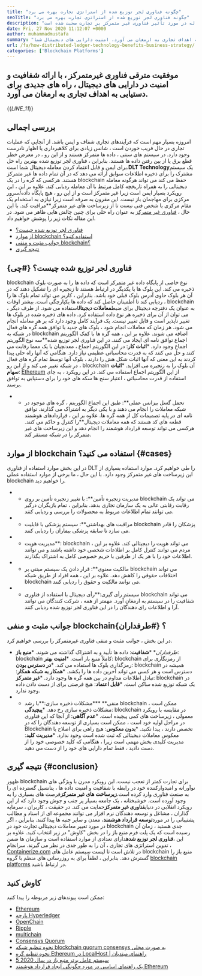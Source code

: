 ```yaml
---
title: "چگونه فناوری لجر توزیع شده از استراتژی تجارت بهره می برد" 
seoTitle: "چگونه فناوری لجر توزیع شده از استراتژی تجارت بهره می برد" 
description: "فناوری لجر توزیع شده معاملات را به روشی قابل ردیابی ثبت می کند. در این مقاله در مورد تأثیر فناوری غیر متمرکز بر تجارت صحبت شده است." 
date: Fri, 27 Nov 2020 11:12:07 +0000
author: muhammadmustafa
summary: "موفقیت مترقی فناوری غیرمتمرکز ، با ارائه شفافیت و آمپر ، راه های جدیدی برای دستیابی به اهداف تجاری به ارمغان می آورد. امنیت دارایی های دیجیتال شما." 
url: /fa/how-distributed-ledger-technology-benefits-business-strategy/
categories: ['Blockchain Platforms']
---
```


## موفقیت مترقی فناوری غیرمتمرکز ، با ارائه شفافیت و امنیت در دارایی های دیجیتال ، راه های جدیدی برای دستیابی به اهداف تجاری به ارمغان می آورد.
{{_LINE_11_}}

## بررسی اجمالی
امروزه بسیار مهم است که فرآیندهای تجاری شفاف و ایمن باشد. از آنجایی که عملیات تجاری در حال فریب خوردن است ، شانس زیادی برای کلاهبرداری یا اظهار نادرست وجود دارد. در سیستم های سنتی ، داده ها متمرکز هستند و از این رو ، در معرض خطر قطع برق یا از بین رفتن داده ها هستند. بنابراین ، فناوری لجر توزیع شده بهترین راه حل برای ایمن و قابل اعتماد کردن معامله دیجیتال شما است.**DLT Technology**یک سیستم مشترک را برای ذخیره اطلاعات سوابق ارائه می دهد که در آن تمام داده ها غیر متمرکز هستند. هرکسی که گره را در یک blockchain حفظ می کند می تواند هرگونه معامله دیجیتالی را به همراه تاریخچه کامل مرتبط با آن معامله ردیابی کند. علاوه بر این ، این رویکرد بسیار ایمن است زیرا غیر متمرکز است و از این رو ، هیچ پایگاه داده/سرور مرکزی برای مهاجمان باز نیست. این مقرون به صرفه است زیرا نیازی به استخدام یک مقام مرکزی یا شخص فنی نیست تا از زیرساخت های غیر متمرکز**مراقبت کند. با این حال ، [فناوری غیر متمرکز][1] به عنوان راه حلی برای چنین چالش هایی ظاهر می شود.
در این مقاله نکات زیر را پوشش خواهیم داد.
  * [فناوری لجر توزیع شده چیست؟][2]
  * [از موارد blockchain استفاده کنید؟][3]
  * [جوانب مثبت و منفی blockchain؟][4]
  * [نتیجه گیری][5]

## فناوری لجر توزیع شده چیست؟   {#چی}
blockchain نوع خاصی از پایگاه داده غیر متمرکز است که داده ها را به صورت بلوک ذخیره می کند. این بلوک ها با یکدیگر در ارتباط هستند تا زنجیره ای را تشکیل دهند که در آن هر بلوک حاوی آدرس بلوک قبلی خود باشد. بنابراین ، کاربر می تواند تمام بلوک ها را ردیابی کند تا اطمینان حاصل کند که داده ها یکپارچگی است. بیشتر اوقات ، blockchain به عنوان یک دفترچه دیجیتال برای ضبط**معاملات دیجیتال**استفاده می شود. از طرف دیگر ، می توان از آن برای ذخیره هر نوع داده استفاده کرد. داده های ذخیره شده در بلوک ها تغییر ناپذیر است و قابل تغییر نیست.
یک فرآیند کامل وجود دارد که بر هر معامله انجام می شود. هر زمان که معاملات انجام شود ، بلوک های جدید با توافق همه گره های فعال در شبکه به blockchain اضافه می شوند. علاوه بر این ، همه گره ها با کمک الگوریتم اجماع توافق نامه ای ایجاد می کنند. در این فناوری لجر توزیع شده**سه نوع الگوریتم اجماع وجود دارد.
***اثبات کار**: در این الگوریتم اجماع ، معدنچیان با یک معما رقابت می کنند و حل می کنند که به قدرت محاسباتی عظیمی نیاز دارد. هنگامی که آنها راه حلی پیدا کردند به این معنی که آنها اثبات شکل هش را دارند ، بلوک آنها توسط تمام گره های فعال در شبکه تغییر می کند و از این رو ، blockchain آن بلوک را به زنجیره می افزاید.
***اثبات سهام**: [Ethereum][6] از این الگوریتم اجماع استفاده می کند. در این رویکرد ، به جای استفاده از قدرت محاسباتی ، اعتبار سنج ها سکه های خود را برای دستیابی به توافق برسند.
* * تحمل گسل بیزانس عملی**: طبق این اجماع الگوریتم ، گره های موجود در شبکه معاملات را انجام می دهند و با یکی دیگر به اشتراک می گذارند. توافق نامه ای در پایه تصمیمات کل از همه گره ها.
علاوه بر این ، قراردادهای هوشمند قطعه های کد هستند که همه معاملات دیجیتال**را کنترل و حاکم می کنند. هرکسی می تواند توسعه قرارداد هوشمند را انجام دهد و این زیرساخت های غیر متمرکز را در شبکه مستقر کند.

## از موارد blockchain استفاده می کنید؟   {#cases}
در این بخش موارد استفاده از فناوری DLT را طی خواهیم کرد. موارد استفاده بسیاری از این زیرساخت های غیر متمرکز وجود دارد. با این حال ، ما برخی از موارد استفاده عملی blockchain را خواهیم دید.
* * مدیریت زنجیره تأمین**: با تغییر زنجیره تأمین بر روی blockchain می تواند یک رقابت رقابتی عالی به یک سازمان تجاری بدهد. بنابراین ، تمام بازیگران درگیر می توانند تمام اطلاعات مربوط به محصولات را بررسی و ردیابی کنند.
* * مراقبت های بهداشتی**: سیستم پزشکی با قابلیت blockchain پزشکان را قادر می سازد تا سابقه پزشکی بیماران را ردیابی کنند.
* * مدیریت هویت**: blockchain می تواند هویت را دیجیتالی کند. علاوه بر این ، مردم می توانند کنترل کامل بر اطلاعات شخصی خود داشته باشند و می توانند اطلاعات خود را با هر یک از طرفین با حریم خصوصی کامل به اشتراک بگذارند.
* * مالکیت معنوی**: قرار دادن یک سیستم مبتنی بر blockchain می تواند اختلافات حقوقی را کاهش دهد. علاوه بر این ، همه افراد از طریق شبکه blockchain می توانند مالکیت و حقوق را ردیابی کنند.
* * سیستم رأی گیری:**رأی دیجیتال با استفاده از فناوری blockchain می تواند شفافیت را در سیستم به ارمغان آورد. مهمتر از همه ، شرکت کنندگان می توانند آرا و اطلاعات رای دهندگان را در این فناوری لجر توزیع شده ردیابی کنند.

## جوانب مثبت و منفی blockchain؟   {#طرفداران}
در این بخش ، جوانب مثبت و منفی فناوری غیرمتمرکز را بررسی خواهیم کرد.
* *طرفداران**
***شفافیت**: داده ها تأیید و به اشتراک گذاشته می شوند.
***منبع باز**: blockchain کاملاً منبع باز است.
***امنیت بهتر**: blockchain از رمزنگاری برای رمزگذاری بلوک ها استفاده می کند.
***در دسترس بودن**: blockchain همیشه در دسترس است و هر کسی می تواند آخرین داده ها را بکشد.
***همکار به شبکه همکار**: تبادل اطلاعات مداوم در بین همه گره ها وجود دارد.
***غیر متمرکز**: blockchain در یک شبکه توزیع شده ساکن است.
***قابل اعتماد**: هیچ فرصتی برای از دست دادن داده وجود ندارد.
* * منفی**
***مشکلات ذخیره سازی:**با رشد blockchain ، ممکن است مشکلات ذخیره سازی رخ دهد.
***پیچیدگی**: blockchain در مقایسه با رویکرد معمولی ، زیرساخت های کمی پیچیده است.
***عدم آگاهی**: از آنجا که این فناوری در مراحل اولیه خود است ، ممکن است بسیاری از توسعه دهندگان را که در Blockchain تخصص دارند ، پیدا نکنید.
***بدون معکوس**: هیچ راهی برای اصلاح یا معکوس معاملات دیجیتالی که ثبت شده است وجود ندارد.
***مدیریت کلید**: مدیریت کلیدی بخش مهمی است زیرا ، هنگامی که کلید خصوصی خود را از دست دادید ، فقط تمام دارایی های خود را از دست می دهید.

## نتیجه گیری   {#conclusion}
ظهور blockchain برای تجارت کمتر از تعجب نیست. این رویکرد مدرن با ویژگی های نوآورانه و امیدوارکننده خود در رابطه با شفافیت و امنیت داده ها ، پتانسیل گسترده ای را به صنعت فناوری وارد کرده است.**زیرساخت های غیر متمرکز**فرصت های بسیاری را به وجود آورده است. خوشبختانه ، یک جامعه بسیار پر جنب و جوش وجود دارد که از این رویکرد انقلابی در دنیای**فناوری غیر متمرکز**حمایت می کند. در حقیقت ، کاربران ، سرمایه گذاران ، مشاغل و توسعه دهندگان نرم افزار می توانند مجموعه ای از اسناد و مطالب پشتیبانی را در مورد**توسعه قرارداد هوشمند**، معدن و سایر جنبه ها پیدا کنند. بنابراین ، اگر در مورد تغییر معاملات دیجیتالی تجارت خود در blockchain جدی هستید ، زمان آن رسیده است که یک پلت فرم منبع باز را در بخش "کاوش" در زیر انتخاب کنید.
علاوه بر این ،**فناوری لجر توزیع شده**دارای تعدادی از موارد استفاده است و سازمان ها ضمن تدوین استراتژی های تجاری ، آن را به طور جدی در نظر می گیرند. سرانجام ، [Containerize.com][7] در تلاش است تا لیست سیستم عامل های blockchain منبع باز را گسترش دهد. بنابراین ، لطفاً برای به روزرسانی های منظم با گروه [blockchain platforms][1] در ارتباط باشید.

## کاوش کنید
ممکن است پیوندهای زیر مربوطه را پیدا کنید:
  * [Ethereum][6]
  * [پارچه Hyperledger][8]
  * [OpenChain][9]
  * [Ripple][10]
  * [multichain][11]
  * [Consensys Quorum][12]
  * [نحوه تنظیم شبکه blockchain quorum consensys به صورت محلی][13]
  * [نحوه تنظیم گره Ethereum در LocalHost | راهنمای مبتدیان][14]
  * [5 سیستم عامل برتر منبع باز در سال 2020][15]
  * [یک راهنمای اساسی در مورد چگونگی ایجاد قرارداد هوشمند Ethereum][16]

  
[1]: https://products.containerize.com/blockchain-platforms/
[2]: #what
[3]: #cases
[4]: #pros
[5]: #conclusion
[6]: https://products.containerize.com/blockchain-platforms/ethereum
[7]: https://www.containerize.com/
[8]: https://products.containerize.com/blockchain-platforms/hyperledger-fabric
[9]: https://products.containerize.com/blockchain-platforms/openchain
[10]: https://products.containerize.com/blockchain-platforms/ripple
[11]: https://products.containerize.com/blockchain-platforms/multichain
[12]: https://products.containerize.com/blockchain-platforms/consensys-quorum
[13]: https://blog.containerize.com/blockchain-platforms/how-to-setup-consensys-quorum-blockchain-network-locally/
[14]: https://blog.containerize.com/blockchain-platforms/what-is-testnet-how-to-deploy-it-ethereum-testnet/
[15]: https://blog.containerize.com/blockchain-platforms/top-5-open-source-blockchain-platforms-in-2020/
[16]: https://blog.containerize.com/
